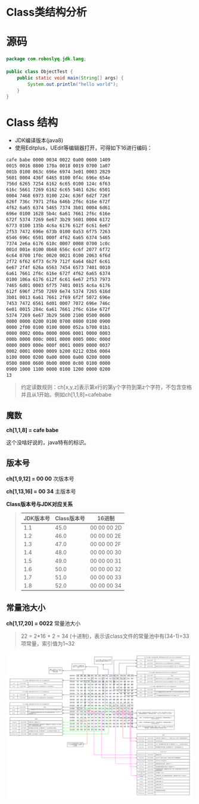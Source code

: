 # Class类结构分析

# 源码

```java
package com.roboslyq.jdk.lang;

public class ObjectTest {
    public static void main(String[] args) {
        System.out.println("hello world");
    }
}

```

# Class 结构

- JDK编译版本(java8)
- 使用Editplus，UEdit等编辑器打开，可得如下16进行编码：

```
cafe babe 0000 0034 0022 0a00 0600 1409
0015 0016 0800 170a 0018 0019 0700 1a07
001b 0100 063c 696e 6974 3e01 0003 2829
5601 0004 436f 6465 0100 0f4c 696e 654e
756d 6265 7254 6162 6c65 0100 124c 6f63
616c 5661 7269 6162 6c65 5461 626c 6501
0004 7468 6973 0100 224c 636f 6d2f 726f
626f 736c 7971 2f6a 646b 2f6c 616e 672f
4f62 6a65 6374 5465 7374 3b01 0004 6d61
696e 0100 1628 5b4c 6a61 7661 2f6c 616e
672f 5374 7269 6e67 3b29 5601 0004 6172
6773 0100 135b 4c6a 6176 612f 6c61 6e67
2f53 7472 696e 673b 0100 0a53 6f75 7263
6546 696c 6501 000f 4f62 6a65 6374 5465
7374 2e6a 6176 610c 0007 0008 0700 1c0c
001d 001e 0100 0b68 656c 6c6f 2077 6f72
6c64 0700 1f0c 0020 0021 0100 2063 6f6d
2f72 6f62 6f73 6c79 712f 6a64 6b2f 6c61
6e67 2f4f 626a 6563 7454 6573 7401 0010
6a61 7661 2f6c 616e 672f 4f62 6a65 6374
0100 106a 6176 612f 6c61 6e67 2f53 7973
7465 6d01 0003 6f75 7401 0015 4c6a 6176
612f 696f 2f50 7269 6e74 5374 7265 616d
3b01 0013 6a61 7661 2f69 6f2f 5072 696e
7453 7472 6561 6d01 0007 7072 696e 746c
6e01 0015 284c 6a61 7661 2f6c 616e 672f
5374 7269 6e67 3b29 5600 2100 0500 0600
0000 0000 0200 0100 0700 0800 0100 0900
0000 2f00 0100 0100 0000 052a b700 01b1
0000 0002 000a 0000 0006 0001 0000 0003
000b 0000 000c 0001 0000 0005 000c 000d
0000 0009 000e 000f 0001 0009 0000 0037
0002 0001 0000 0009 b200 0212 03b6 0004
b100 0000 0200 0a00 0000 0a00 0200 0000
0500 0800 0600 0b00 0000 0c00 0100 0000
0900 1000 1100 0000 0100 1200 0000 0200
13
```

> 约定读数规则：ch[x,y,z]表示第x行的第y个字符到第z个字符，不包含空格并且从1开始。例如ch[1,1,8]=cafebabe

## 魔数

**ch[1,1,8] = cafe babe**

这个没啥好说的，java特有的标识。

## 版本号

**ch[1,9,12] = 00 00** 次版本号

**ch[1,13,16] = 00 34** 主版本号

**Class版本号与JDK对应关系**

> | **JDK版本号** | **Class版本号** | **16进制**  |
> | ------------- | --------------- | ----------- |
> | 1.1           | 45.0            | 00 00 00 2D |
> | 1.2           | 46.0            | 00 00 00 2E |
> | 1.3           | 47.0            | 00 00 00 2F |
> | 1.4           | 48.0            | 00 00 00 30 |
> | 1.5           | 49.0            | 00 00 00 31 |
> | 1.6           | 50.0            | 00 00 00 32 |
> | 1.7           | 51.0            | 00 00 00 33 |
> | 1.8           | 52.0            | 00 00 00 34 |

## 常量池大小

**ch[1,17,20] = 0022** 常量池大小

>  22 = 2*16 + 2 = 34 (十进制)，表示该class文件的常量池中有(34-1)=33 项常量，索引值为1~32









![class详情](../images/java-core/open-jdk/class_strutct.png)